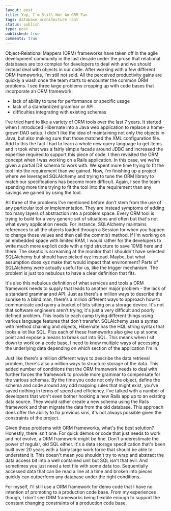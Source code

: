 ```yaml
---
layout: post
title: Yup, I'm Still Not An ORM Fan
tags: database architecture rant
status: publish
type: post
published: true
comments: true
---
```

Object-Relational Mappers (ORM) frameworks have taken off in the agile development 
community in the last decade under the prose that relational databases are too 
complex for developers to deal with and we should instead deal with objects in our 
code. After working with a few different ORM frameworks, I\'m still not sold. All the 
perceived productivity gains are quickly a wash once the team starts to encounter the 
common ORM problems. I see three large problems cropping up with code bases that 
incorporate an ORM framework:

* lack of ability to tune for performance or specific usage
* lack of a standardized grammar or API
* difficulties integrating with existing schemas

I\'ve tried hard to like a variety of ORM tools over the last 7 years. It started when 
I introduced Hibernate into a Java web application to replace a home-grown DAO setup. 
I didn\'t like the idea of maintaining not only the objects in Java, but also making 
sure that those matched the XML configuration file. Add to this the fact I had to learn 
a whole new query language to get items and it took what was a fairly simple facade 
around JDBC and increased the expertise required to support this piece of code. I then 
revisited the ORM concept when I was working on a Rails application. In this case, we 
we\'re given a partial DB schema to work with. We spent more time trying to fit the tool 
into the requirement than we gained. Now, I\'m finishing up a project where we leveraged 
SQLAlchemy and trying to tune the ORM library to match our specifications has become 
more difficult. Again, I see the team spending more time trying to fit the tool into 
the requirement than any savings we gained by using the tool.

All three of the problems I\'ve mentioned before don\'t stem from the use of any particular 
tool or implementation. They are instead symptoms of adding too many layers of abstraction 
into a problem space. Every ORM tool is trying to build for a very generic set of situations 
and often but that\'s not what every application needs. For instance, SQLAlchemy maintains 
references to all the objects loaded through a Session for when you happen to change those 
values and then call the commit() method. If I\'m working on an embedded space with limited 
RAM, I would rather for the developers to write much more explicit code with a rigid structure 
to save 10MB here and there. The skeptic is screaming at the monitor that I shouldn\'t have 
selected SQLAlchemy but should have picked xyz instead. Maybe, but what assumption does xyz 
make that would impact that environment? Parts of SQLAlchemy were actually useful for us, 
like the trigger mechanism. The problem is just too nebulous to have a clear definition that 
fits.

It\'s also this nebulous definition of what services and tools a ORM framework needs to supply 
that leads to another major problem - the lack of a standard grammar and API. Just as there\'s 
a million ways to describe the sunrise to a blind man, there\'s a million different ways 
to approach how to communicate and query a bucket of bits sitting on a storage device. It\'s 
not that software engineers aren\'t trying, it\'s just a very difficult and poorly defined problem. 
This leads to each camp trying different things using various language features that don\'t 
transfer. SQLAlchemy uses a syntax with method chaining and objects, Hibernate has the HQL 
string syntax that looks a lot like SQL. Plus each of these frameworks also give up at some 
point and expose a means to break out into SQL. This means when I sit down to work on a code 
base, I need to know multiple ways of accessing the underlying data depending on which section 
of the application I\'m in.

Just like there\'s a million different ways to describe the data retrieval problem, there\'s 
also a million ways to structure storage of the data. This added number of conditions that the 
ORM framework needs to deal with further forces the framework to provide more grammar to 
compensate for the various schemas. By the time you code not only the object, define the schema 
and code around any odd mapping rules that might exist, you\'ve saved nothing in terms of speed 
and efficiency. I\'ve talked with a number of developers that won\'t even bother hooking a new Rails 
app up to an existing data source. They would rather create a new schema using the Rails framework 
and then migrate the data from the old database. This approach does offer the ability to fix 
previous sins, it\'s not always possible given the constraints of the project.

Given these problems with ORM frameworks, what\'s the best solution? Honestly, there isn\'t one. 
For quick demos or code that just needs to work and not evolve, a ORM framework might be fine. 
Don\'t underestimate the power of regular, old SQL either. It\'s a data storage specification 
that\'s been built over 20 years with a fairly large work force that should be able to understand 
it. This doesn\'t mean you shouldn\'t try to wrap and abstract the data access bit into a well 
contained unit but SQL isn\'t that evil. And sometimes you just need a text file with some data 
too. Sequentially accessed data that can be read a line at a time and broken into pieces quickly 
can outperform any database under the right conditions.

For myself, I\'ll still use a ORM framework for demo code that I have no intention of promoting 
to a production code base. From my experiences though, I don\'t see ORM frameworks being flexible 
enough to support the constant changing constraints of a production code base.
